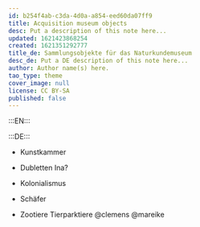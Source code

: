 ```yaml
---
id: b254f4ab-c3da-4d0a-a854-eed60da07ff9
title: Acquisition museum objects
desc: Put a description of this note here...
updated: 1621423868254
created: 1621351292777
title_de: Sammlungsobjekte für das Naturkundemuseum
desc_de: Put a DE description of this note here...
author: Author name(s) here.
tao_type: theme
cover_image: null
license: CC BY-SA
published: false
---
```



:::EN:::


:::DE:::

- Kunstkammer

- Dubletten Ina?

- Kolonialismus

- Schäfer

- Zootiere Tierparktiere @clemens @mareike





